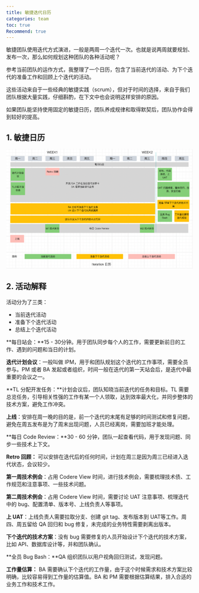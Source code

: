 ```yaml
---
title: 敏捷迭代日历
categories: team
toc: true
Recommend: true
---
```


敏捷团队使用迭代方式演进，一般是两周一个迭代一次。也就是说两周就要规划、发布一次，那么如何规划这种团队的各种活动呢？

参考当前团队的运作方式，我整理了一个日历，包含了当前迭代的活动、为下个迭代的准备工作和回顾上个迭代的活动。

这些活动来自于一些经典的敏捷实践（scrum），但对于时间的选择，来自于我们团队根据大量实践，仔细斟酌，在下文中也会说明这样安排的原因。

如果团队能坚持使用固定的敏捷日历，团队养成规律和取得默契后，团队协作会得到较好的提高。



## 1. 敏捷日历

![image-20210205231125414](agile-calendar/image-20210205231125414.png)

## 2. 活动解释

活动分为了三类：

- 当前迭代活动
- 准备下个迭代活动
- 总结上个迭代活动

**每日站会：**15 - 30分钟。用于团队同步每个人的工作，需要更新前日的工作、遇到的问题和当日的计划。

**迭代计划会议**：一般叫做 IPM，用于和团队规划这个迭代的工作事项，需要全员参与。PM 或者 BA 发起或者组织，时间一般在迭代的第一天站会后，是迭代中最重要的会议之一。

**TL 分配开发任务：**计划会议后，团队知晓当前迭代的任务和目标。TL 需要总览任务，引导相关性强的工作有某一个人领取，达到效率最大化，并同步整体的技术方案，避免工作冲突。

**上线**：安排在周一晚的目的是，前一个迭代的末尾有足够的时间测试和修复问题，避免在周五发布是为了周末出现问题，人员已经离岗，需要加班才能处理。

**每日 Code Review：**30 -  60 分钟，团队一起查看代码，用于发现问题、同步一些技术上下文。

**Retro 回顾：** 可以安排在迭代后的任何时间，计划在周三是因为周三已经进入迭代状态，会议较少。

**第一周技术例会**：占用 Codere View 时间，进行技术例会，需要梳理技术债、工作规范和注意事项、一些技术问题。

**第二周技术例会**：占用 Codere View 时间，需要讨论 UAT 注意事项、梳理迭代中的 bug、配置清单、版本号、上线负责人等事项。

**上 UAT**：上线负责人需要拉取分支、创建 git tag、发布版本到 UAT等工作。周四、周五留给 QA 回归和 bug 修复，未完成的业务特性需要剥离出版本。

**下个迭代的技术方案**：没有 bug 需要修复的人员开始设计下个迭代的技术方案，比如 API、数据库设计等，并和团队确认。

**全员 Bug Bash：**QA 组织团队以用户视角回归测试，发现问题。

**工作量估算：** BA 需要确认下个迭代的工作量，由于这个时候需求和技术方案比较明确，比较容易得到工作量的估算值。BA 和 PM 需要根据估算结果，排入合适的业务工作和技术工作。







